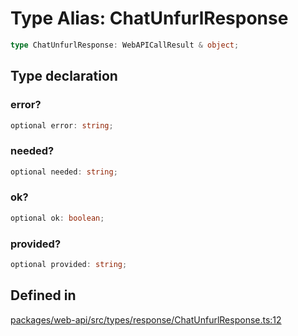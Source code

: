# Type Alias: ChatUnfurlResponse

```ts
type ChatUnfurlResponse: WebAPICallResult & object;
```

## Type declaration

### error?

```ts
optional error: string;
```

### needed?

```ts
optional needed: string;
```

### ok?

```ts
optional ok: boolean;
```

### provided?

```ts
optional provided: string;
```

## Defined in

[packages/web-api/src/types/response/ChatUnfurlResponse.ts:12](https://github.com/slackapi/node-slack-sdk/blob/main/packages/web-api/src/types/response/ChatUnfurlResponse.ts#L12)
